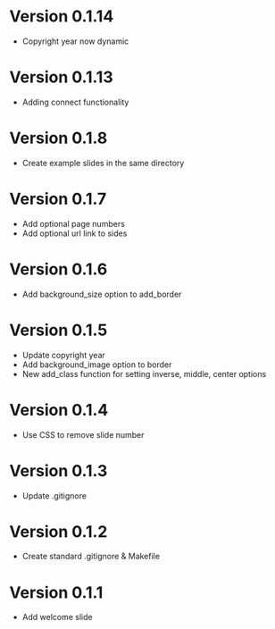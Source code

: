 # Version 0.1.14
  * Copyright year now dynamic

# Version 0.1.13
  * Adding connect functionality
  
# Version 0.1.8
  * Create example slides in the same directory

# Version 0.1.7
  * Add optional page numbers
  * Add optional url link to sides

# Version 0.1.6
  * Add background_size option to add_border

# Version 0.1.5
  * Update copyright year
  * Add background_image option to border
  * New add_class function for setting inverse, middle, center options

# Version 0.1.4
  * Use CSS to remove slide number

# Version 0.1.3
  * Update .gitignore

# Version 0.1.2
  * Create standard .gitignore & Makefile

# Version 0.1.1
  * Add welcome slide